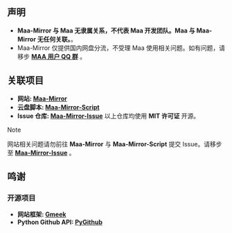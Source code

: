 ## 声明 
- **Maa-Mirror 与 Maa 无隶属关系，不代表 Maa 开发团队。Maa 与 Maa-Mirror 无任何关联。**。
- Maa-Mirror 仅提供国内网盘分流，不受理 Maa 使用相关问题。如有问题，请移步 **[MAA 用户 QQ 群](https://ota.maa.plus/MaaAssistantArknights/api/qqgroup)** 。

## 关联项目
- **网站: [Maa-Mirror](https://github.com/weinibuliu/Maa-Mirror)**
- **云盘脚本: [Maa-Mirror-Script](https://github.com/weinibuliu/Maa-Mirror-Script)**
- **Issue 仓库: [Maa-Mirror-Issue](https://github.com/weinibuliu/Maa-Mirror-Issue)**
以上仓库均使用 **MIT 许可证** 开源。

>[!NOTE]
网站相关问题请勿前往 **Maa-Mirror** 与 **Maa-Mirror-Script** 提交 Issue。请移步至 **[Maa-Mirror-Issue](https://github.com/weinibuliu/Maa-Mirror-Issue)** 。

## 鸣谢
### 开源项目
- **网站框架: [Gmeek](https://github.com/Meekdai/Gmeek)**
- **Python Github API: [PyGithub](https://github.com/PyGithub/PyGithub)**

